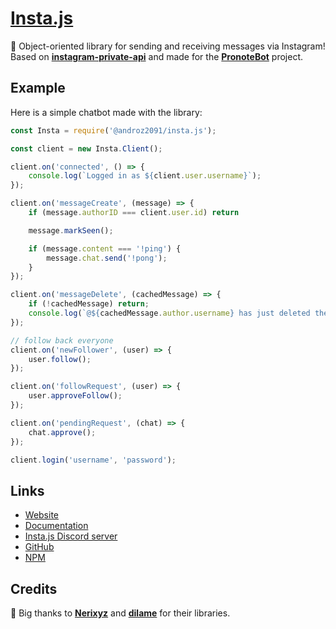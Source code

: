 # [Insta.js](https://npmjs.com/@androz2091/insta.js)

💬 Object-oriented library for sending and receiving messages via Instagram! Based on **[instagram-private-api](https://github.com/dilame/instagram-private-api)** and made for the **[PronoteBot](https://github.com/Androz2091/pronote-bot)** project.

## Example

Here is a simple chatbot made with the library:

```js
const Insta = require('@androz2091/insta.js');

const client = new Insta.Client();

client.on('connected', () => {
    console.log(`Logged in as ${client.user.username}`);
});

client.on('messageCreate', (message) => {
    if (message.authorID === client.user.id) return

    message.markSeen();

    if (message.content === '!ping') {
        message.chat.send('!pong');
    }
});

client.on('messageDelete', (cachedMessage) => {
    if (!cachedMessage) return;
    console.log(`@${cachedMessage.author.username} has just deleted their message: ${cachedMessage.content}`);
});

// follow back everyone
client.on('newFollower', (user) => {
    user.follow();
});

client.on('followRequest', (user) => {
    user.approveFollow();
});

client.on('pendingRequest', (chat) => {
    chat.approve();
});

client.login('username', 'password');
```

## Links

* [Website](https://insta.js.org)
* [Documentation](https://insta.js.org/#/docs)
* [Insta.js Discord server](https://discord.gg/hw87VUQ)
* [GitHub](https://github.com/Androz2091/insta.js)
* [NPM](https://www.npmjs.com/@androz2091/insta.js)

## Credits

🧡 Big thanks to **[Nerixyz](https://github.com/Nerixyz)** and **[dilame](https://github.com/dilame)** for their libraries.
